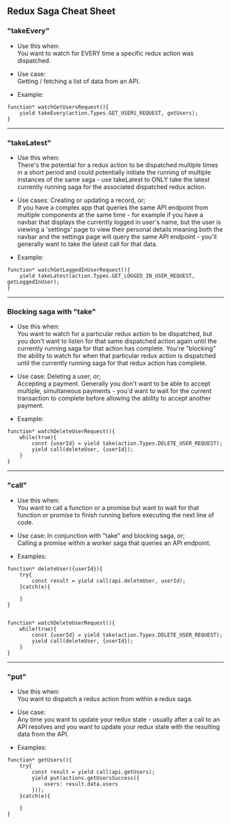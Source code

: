 ## Redux Saga Cheat Sheet


### "takeEvery"
- Use this when:<br>
You want to watch for EVERY time a specific redux action was dispatched.

- Use case:<br>
Getting / fetching a list of data from an API.

- Example:

```
function* watchGetUsersRequest(){
    yield takeEvery(action.Types.GET_USERS_REQUEST, getUsers);
}
```

---

### "takeLatest"
- Use this when: <br>
There's the potential for a redux action to be dispatched multiple times in a short period and could potentially initiate the running of multiple instances of the same saga - use takeLatest to ONLY take the latest currently running saga for the associated dispatched redux action.

- Use cases: Creating or updating a record, or;<br>
If you have a complex app that queries the same API endpoint from multiple components at the same time - for example if you have a navbar that displays the currently logged in user's name, but the user is viewing a 'settings' page to view their personal details meaning both the navbar and the settings page will query the same API endpoint - you'll generally want to take the latest call for that data.

- Example:

```
function* watchGetLoggedInUserRequest(){
    yield takeLatest(action.Types.GET_LOGGED_IN_USER_REQUEST, getLoggedInUser);
}
```

---


### Blocking saga with "take"
- Use this when: <br>
You want to watch for a particular redux action to be dispatched, but you don't want to listen for that same dispatched action again until the currently running saga for that action has complete. You're "blocking" the ability to watch for when that particular redux action is dispatched until the currently running saga for that redux action has complete.

- Use case: Deleting a user, or;<br>
Accepting a payment. Generally you don't want to be able to accept multiple, simultaneous payments - you'd want to wait for the current transaction to complete before allowing the ability to accept another payment.

- Example:

```
function* watchDeleteUserRequest(){
    while(true){
        const {userId} = yield take(action.Types.DELETE_USER_REQUEST);
        yield call(deleteUser, {userId});
    }
}
```

---

### "call"
- Use this when:<br>
You want to call a function or a promise but want to wait for that function or promise to finish running before executing the next line of code.

- Use case: In conjunction with "take" and blocking saga, or;<br>
Calling a promise within a worker saga that queries an API endpoint.

- Examples:

```
function* deleteUser({userId}){
    try{
        const result = yield call(api.deleteUser, userId);
    }catch(e){
    
    }
}

 
function* watchDeleteUserRequest(){
    while(true){
        const {userId} = yield take(action.Types.DELETE_USER_REQUEST);
        yield call(deleteUser, {userId});
    }
}
```

---


### "put"
- Use this when:<br>
You want to dispatch a redux action from within a redux saga.

- Use case:<br>
Any time you want to update your redux state - usually after a call to an API resolves and you want to update your redux state with the resulting data from the API.

- Examples:

```
function* getUsers(){
    try{
        const result = yield call(api.getUsers);
        yield put(actions.getUsersSuccess({
            users: result.data.users
        }));
    }catch(e){
    
    }
}
```